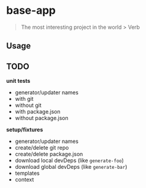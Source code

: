 # base-app

> The most interesting project in the world > Verb

## Usage

## TODO

**unit tests**

- generator/updater names
- with git
- without git
- with package.json
- without package.json

**setup/fixtures**

- generator/updater names
- create/delete git repo
- create/delete package.json
- download local devDeps (like `generate-foo`)
- download global devDeps (like `generate-bar`)
- templates
- context